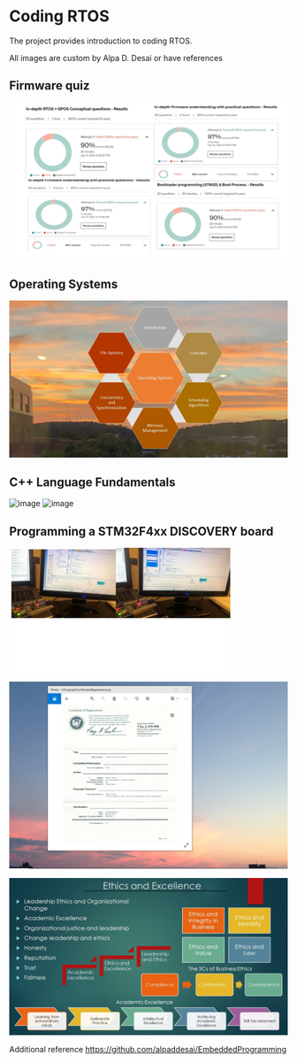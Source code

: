 # Coding RTOS

The project provides introduction to coding RTOS. 

All images are custom by Alpa D. Desai or have references

## Firmware quiz
![image](FirmwareQuiz.jpg)

## Operating Systems
![image](OperatingSystems.JPG)

## C++ Language Fundamentals
![image](CplusplusDVCertificate.jpg)
![image](CertificateCplusplus.png)

## Programming a STM32F4xx DISCOVERY board
![image](Semaphores.jpg)

![image](USCopyrightCertificate.png)

![image](Ethics.jpg)

Additional reference https://github.com/alpaddesai/EmbeddedProgramming
